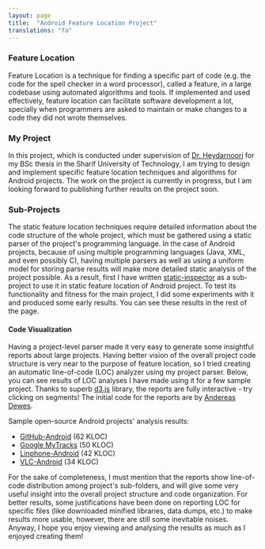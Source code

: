 ```yaml
---
layout: page
title:  "Android Feature Location Project"
translations: "fa"
---
```


### Feature Location

Feature Location is a technique for finding a specific part of code (e.g. the code for the spell checker in a
word processor), called a feature, in a large codebase using automated algorithms and tools. If implemented
and used effectively, feature location can facilitate software development a lot, specially when programmers
are asked to maintain or make changes to a code they did not wrote themselves.


### My Project

In this project, which is conducted under supervision of [Dr. Heydarnoori][0] for my BSc thesis in the Sharif
University of Technology, I am trying to design and implement specific feature location techniques and
algorithms for Android projects. The work on the project is currently in progress, but I am looking forward
to publishing further results on the project soon.


### Sub-Projects

The static feature location techniques require detailed information about the code structure of the whole
project, which must be gathered using a static parser of the project's programming language. In the case of
Android projects, because of using multiple programming languages (Java, XML, and even possibly C), having
multiple parsers as well as using a uniform model for storing parse results will make more detailed static
analysis of the project possible. As a result, first I have written [static-inspector][1] as a sub-project
to use it in static feature location of Android project. To test its functionality and fitness for the main
project, I did some experiments with it and produced some early results. You can see these results in the
rest of the page.


#### Code Visualization

Having a project-level parser made it very easy to generate some insightful reports about large projects.
Having better vision of the overall project code structure is very near to the purpose of feature location,
so I tried creating an automatic line-of-code (LOC) analyzer using my project parser. Below, you can see
results  of LOC analyses I have made using it for a few sample project. Thanks to superb [d3.js][2] library,
the reports are fully interactive - try clicking on segments! The initial code for the reports are by
[Andereas Dewes][4].

Sample open-source Android projects' analysis results:

 * [GitHub-Android](/projects/loc-analysis/android/github-android.html) (62 KLOC)
 * [Google MyTracks](/projects/loc-analysis/android/my-tracks.html) (50 KLOC)
 * [Linphone-Android](/projects/loc-analysis/android/linphone-android.html) (42 KLOC)
 * [VLC-Android](/projects/loc-analysis/android/vlc-android.html) (34 KLOC)

For the sake of completeness, I must mention that the reports show line-of-code distribution among project's
sub-folders, and will give some very useful insight into the overall project structure and code organization.
For better results, some justifications have been done on reporting LOC for specific files (like downloaded
minified libraries, data dumps, etc.) to make results more usable, however, there are still some inevitable
noises. Anyway, I hope you enjoy viewing and analysing the results as much as I enjoyed creating them!


[0]: http://sharif.edu/~heydarnoori/
[1]: https://github.com/amiraliakbari/static-inspector
[2]: https://github.com/mbostock/d3
[3]: http://arsh.co
[4]: http://www.andreas-dewes.de/code_is_beautiful/
